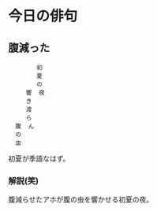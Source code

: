 # 今日の俳句

## 腹減った

```
        初
        夏
        の
     響  夜
     き
     渡
     ら
  腹  ん
  の
  虫
```

初夏が季語なはず。

### 解説(笑)

腹減らせたアホが腹の虫を響かせる初夏の夜。
